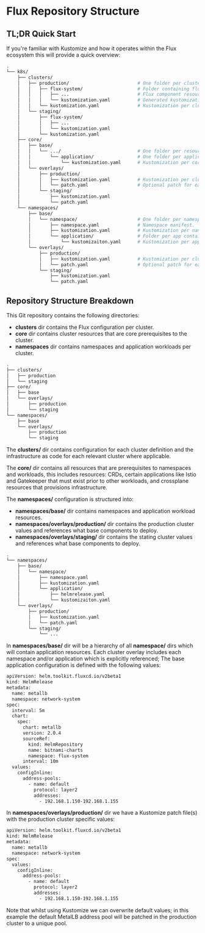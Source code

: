 # Flux Repository Structure

## TL;DR Quick Start

If you're familiar with Kustomize and how it operates within the Flux ecosystem this will provide a quick overview:

```bash
.
└── k8s/
    ├── clusters/
    │   ├── production/                         # One folder per cluster.
    │   │   ├── flux-system/                    # Folder containing flux-system manifests.
    │   │   │   ├── ...                         # Flux component resource manifests.
    │   │   │   └── kustomization.yaml          # Generated kustomization per cluster bootstrap.
    │   │   └── kustomization.yaml              # Kustomization per cluster referring all manifests in core and namespace directory.
    │   └── staging/
    │       ├── flux-system/
    │       │   ├── ...
    │       │   └── kustomization.yaml
    │       └── kustomization.yaml
    ├── core/
    │   ├── base/
    │   │   └── .../                            # One folder per resource type and/or app with its core dependency with prune disabled.
    │   │       └── application/                # One folder per application with core manifests.
    │   │           └── kustomization.yaml      # Kustomization per core application.
    │   └── overlays/
    │       ├── production/
    │       │   ├── kustomization.yaml          # Kustomization per cluster referencing each core app required.
    │       │   └── patch.yaml                  # Optional patch for each environment.
    │       └── staging/
    │           ├── kustomization.yaml
    │           └── patch.yaml
    └── namespaces/
        ├── base/
        │   └── namespace/                      # One folder per namespace containing base resources.
        │       ├── namespace.yaml              # Namespace manifest.
        │       ├── kustomization.yaml          # Kustomization per namespace referring all manifests in this current directory.
        │       └── application/                # Folder per app containing manifests and patches for each application.
        │           └── kustomizaiton.yaml      # Kustomization per app referring all manifests in this directory.
        └── overlays/
            ├── production/
            │   ├── kustomization.yaml          # Kustomization per cluster referencing each namespace and app required.
            │   └── patch.yaml                  # Optional patch for each environment.
            └── staging/
                ├── kustomization.yaml
                └── patch.yaml
```

## Repository Structure Breakdown

This Git repository contains the following directories:

- **clusters** dir contains the Flux configuration per cluster.
- **core** dir contains cluster resources that are core prerequisites to the cluster.
- **namespaces** dir contains namespaces and application workloads per cluster.

```bash
.
├── clusters/
│   ├── production
│   └── staging
├── core/
│   ├── base
│   └── overlays/
│       ├── production
│       └── staging
└── namespaces/
    ├── base
    └── overlays/
        ├── production
        └── staging
```

The **clusters/** dir contains configuration for each cluster definition and the infrastructure as code for each relevant cluster where applicable.

The **core/** dir contains all resources that are prerequisites to namespaces and workloads, this includes resources: CRDs, certain applications like Istio and Gatekeeper that must exist prior to other workloads, and crossplane resources that provisions infrastructure.

The **namespaces/** configuration is structured into:

- **namespaces/base/** dir contains namespaces and application workload resources.
- **namespaces/overlays/production/** dir contains the production cluster values and references what base components to deploy.
- **namespaces/overlays/staging/** dir contains the stating cluster values and references what base components to deploy.

```bash
.
└── namespaces/
    ├── base/
    │   └── namespace/
    │       ├── namespace.yaml
    │       ├── kustomization.yaml
    │       └── application/
    │           ├── helmrelease.yaml
    │           └── kustomizaiton.yaml
    └── overlays/
        ├── production/
        │   ├── kustomization.yaml
        │   └── patch.yaml
        └── staging/
            └── ...
```

In **namespaces/base/** dir will be a hierarchy of all **namespace/** dirs which will contain application resources. Each cluster overlay includes each namespace and/or application which is explicitly referenced; The base application configuration is defined with the following values:

```bash
apiVersion: helm.toolkit.fluxcd.io/v2beta1
kind: HelmRelease
metadata:
  name: metallb
  namespace: network-system
spec:
  interval: 5m
  chart:
    spec:
      chart: metallb
      version: 2.0.4
      sourceRef:
        kind: HelmRepository
        name: bitnami-charts
        namespace: flux-system
      interval: 10m
  values:
    configInline:
      address-pools:
        - name: default
          protocol: layer2
          addresses:
            - 192.168.1.150-192.168.1.155
```

In **namespaces/overlays/production/** dir we have a Kustomize patch file(s) with the production cluster specific values:

```bash
apiVersion: helm.toolkit.fluxcd.io/v2beta1
kind: HelmRelease
metadata:
  name: metallb
  namespace: network-system
spec:
  values:
    configInline:
      address-pools:
        - name: default
          protocol: layer2
          addresses:
            - 192.168.1.150-192.168.1.155
```

Note that whilst using Kustomize we can overwrite default values; in this example the default MetalLB address pool will be patched in the production cluster to a unique pool.
